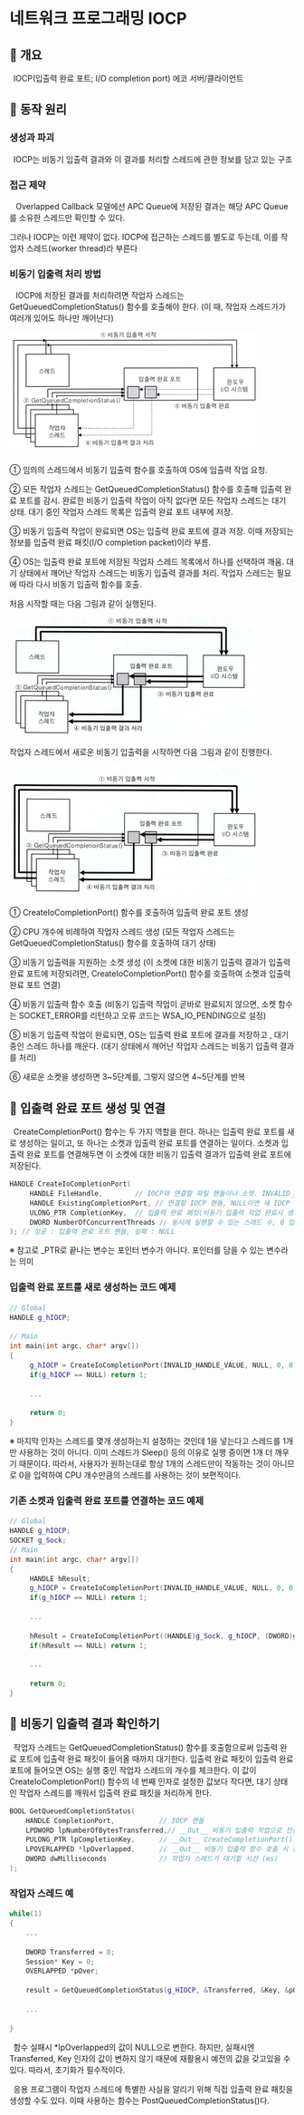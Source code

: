 # 네트워크 프로그래밍 IOCP
## 📢 개요
 IOCP(입출력 완료 포트; I/O completion port) 에코 서버/클라이언트

## 📌 동작 원리

### 생성과 파괴

 IOCP는 비동기 입출력 결과와 이 결과를 처리할 스레드에 관한 정보를 담고 있는 구조
 
### 접근 제약

  Overlapped Callback 모델에선 APC Queue에 저장된 결과는 해당 APC Queue를 소유한 스레드만 확인할 수 있다.

 그러나 IOCP는 이런 제약이 없다. IOCP에 접근하는 스레드를 별도로 두는데, 이를 작업자 스레드(worker thread)라 부른다

### 비동기 입출력 처리 방법

  IOCP에 저장된 결과를 처리하려면 작업자 스레드는 GetQueuedCompletionStatus() 함수를 호출해야 한다. (이 때, 작업자 스레드가가 여러개 있어도 하나만 깨어난다)
 
  ![capture](https://github.com/kbm0996/-Network-IOCP-EchoServerClient/blob/master/figure/2.png)
 
① 임의의 스레드에서 비동기 입출력 함수를 호출하여 OS에 입출력 작업 요청.

② 모든 작업자 스레드는 GetQueuedCompletionStatus() 함수를 호출해 입출력 완료 포트를 감시. 완료한 비동기 입출력 작업이 아직 없다면 모든 작업자 스레드는 대기 상태. 대기 중인 작업자 스레드 목록은 입출력 완료 포트 내부에 저장.

③ 비동기 입출력 작업이 완료되면 OS는 입출력 완료 포트에 결과 저장. 이때 저장되는 정보를 입출력 완료 패킷(I/O completion packet)이라 부름.

④ OS는 입출력 완료 포트에 저장된 작업자 스레드 목록에서 하나를 선택하여 깨움. 대기 상태에서 깨어난 작업자 스레드는 비동기 입출력 결과를 처리. 작업자 스레드는 필요에 따라 다시 비동기 입출력 함수를 호출.


처음 시작할 때는 다음 그림과 같이 실행된다.

  ![capture](https://github.com/kbm0996/-Network-IOCP-EchoServerClient/blob/master/figure/3.png)
  

작업자 스레드에서 새로운 비동기 입출력을 시작하면 다음 그림과 같이 진행한다.

  ![capture](https://github.com/kbm0996/-Network-IOCP-EchoServerClient/blob/master/figure/4.png)
  
① CreateIoCompletionPort() 함수를 호출하여 입출력 완료 포트 생성

② CPU 개수에 비례하여 작업자 스레드 생성 (모든 작업자 스레드는 GetQueuedCompletionStatus() 함수를 호출하여 대기 상태)

③ 비동기 입출력을 지원하는 소켓 생성 (이 소켓에 대한 비동기 입출력 결과가 입출력 완료 포트에 저장되려면, CreateIoCompletionPort() 함수를 호출하여 소켓과 입출력 완료 포트 연결)

④ 비동기 입출력 함수 호출 (비동기 입출력 작업이 곧바로 완료되지 않으면, 소켓 함수는 SOCKET_ERROR를 리턴하고 오류 코드는 WSA_IO_PENDING으로 설정)

⑤ 비동기 입출력 작업이 완료되면, OS는 입출력 완료 포트에 결과를 저장하고 , 대기 중인 스레드 하나를 깨운다. (대기 상태에서 깨어난 작업자 스레드는 비동기 입출력 결과를 처리)

⑥ 새로운 소켓을 생성하면 3\~5단계를, 그렇지 않으면 4\~5단계를 반복



## 📌 입출력 완료 포트 생성 및 연결

 CreateCompletionPort() 함수는 두 가지 역할을 한다. 하나는 입출력 완료 포트를 새로 생성하는 일이고, 또 하나는 소켓과 입출력 완료 포트를 연결하는 일이다. 소켓과 입출력 완료 포트를 연결해두면 이 소켓에 대한 비동기 입출력 결과가 입출력 완료 포트에 저장된다.

```cpp
HANDLE CreateIoCompletionPort(
     HANDLE FileHandle,        // IOCP와 연결할 파일 핸들이나 소켓. INVALID_HANDLE_VALUE값 전달시 신규 생성
     HANDLE ExistingCompletionPort, // 연결할 IOCP 핸들, NULL이면 새 IOCP 생성
     ULONG_PTR CompletionKey,  // 입출력 완료 패킷(비동기 입출력 작업 완료시 생성되어 IOCP에 저장됨) 부가 정보
     DWORD NumberOfConcurrentThreads // 동시에 실행할 수 있는 스레드 수, 0 입력시 CPU 수만큼 스레드 수를 맞춤
); // 성공 : 입출력 완료 포트 핸들, 실패 : NULL
```
※ 참고로 _PTR로 끝나는 변수는 포인터 변수가 아니다. 포인터를 담을 수 있는 변수라는 의미

### 입출력 완료 포트를 새로 생성하는 코드 예제

```cpp
// Global 
HANDLE g_hIOCP; 

// Main
int main(int argc, char* argv[])
{
     g_hIOCP = CreateIoCompletionPort(INVALID_HANDLE_VALUE, NULL, 0, 0); 
     if(g_hIOCP == NULL) return 1;
   
     ...
   
     return 0;
}
```
※ 마지막 인자는 스레드를 몇개 생성하는지 설정하는 것인데 1을 넣는다고 스레드를 1개만 사용하는 것이 아니다. 이미 스레드가 Sleep() 등의 이유로 실행 중이면 1개 더 깨우기 때문이다. 따라서, 사용자가 원하는대로 항상 1개의 스레드만이 작동하는 것이 아니므로 0을 입력하여 CPU 개수만큼의 스레드를 사용하는 것이 보편적이다.

### 기존 소켓과 입출력 완료 포트를 연결하는 코드 예제

```cpp
// Global 
HANDLE g_hIOCP; 
SOCKET g_Sock;
// Main
int main(int argc, char* argv[])
{
     HANDLE hResult;
     g_hIOCP = CreateIoCompletionPort(INVALID_HANDLE_VALUE, NULL, 0, 0); 
     if(g_hIOCP == NULL) return 1;
   
     ...

     hResult = CreateIoCompletionPort((HANDLE)g_Sock, g_hIOCP, (DWORD)g_Sock, 0);
     if(hResult == NULL) return 1;

     ...
   
     return 0;
}
```

## 📌 비동기 입출력 결과 확인하기

 작업자 스레드는 GetQueuedCompletionStatus() 함수를 호출함으로써 입출력 완료 포트에 입출력 완료 패킷이 들어올 때까지 대기한다. 입출력 완료 패킷이 입출력 완료 포트에 들어오면 OS는 실행 중인 작업자 스레드의 개수를 체크한다. 이 값이 CreateIoCompletionPort() 함수의 네 번째 인자로 설정한 값보다 작다면, 대기 상태인 작업자 스레드를 깨워서 입출력 완료 패킷을 처리하게 한다.
 
 ```cpp
 BOOL GetQueuedCompletionStatus(
     HANDLE CompletionPort,           // IOCP 핸들
     LPDWORD lpNumberOfBytesTransferred,// __Out__ 비동기 입출력 작업으로 전송된 Byte수 
     PULONG_PTR lpCompletionKey,      // __Out__ CreateCompletionPort() 함수 호출 시 사용했던 3번째 인자
     LPOVERLAPPED *lpOverlapped,      // __Out__ 비동기 입출력 함수 호출 시 전달한 OVERLAPPED 구조체 주소
     DWORD dwMilliseconds             // 작업자 스레드가 대기할 시간 (ms)
);
 ```
 
 ### 작업자 스레드 예
 ```cpp
 while(1)
{
     ...

     DWORD Transferred = 0;
     Session* Key = 0;
     OVERLAPPED *pOver;

     result = GetQueuedCompletionStatus(g_HIOCP, &Transferred, &Key, &pOver, INFINITE); 

     ...

}
 ```
 함수 실패시 *lpOverlapped의 값이 NULL으로 변한다. 하지만, 실패시엔 Transferred, Key 인자의 값이 변하지 않기 때문에 재활용시 예전의 값을 갖고있을 수 있다. 따라서, 초기화가 필수적이다.

 응용 프로그램이 작업자 스레드에 특별한 사실을 알리기 위해 직접 입출력 완료 패킷을 생성할 수도 있다. 이때 사용하는 함수는 PostQueuedCompletionStatus()다.
